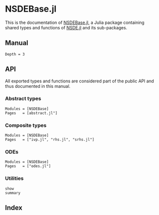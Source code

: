 # NSDEBase.jl

This is the documentation of [NSDEBase.jl](https://github.com/giancarloantonucci/NSDEBase.jl), a Julia package containing shared types and functions of [NSDE.jl](https://github.com/giancarloantonucci/NSDE.jl) and its sub-packages.

## Manual

```@contents
Depth = 3
```

## API

All exported types and functions are considered part of the public API and thus documented in this manual.

### Abstract types

```@autodocs
Modules = [NSDEBase]
Pages   = [abstract.jl"]
```

### Composite types

```@docs
Modules = [NSDEBase]
Pages   = ["ivp.jl", "rhs.jl", "srhs.jl"]
```

### ODEs

```@docs
Modules = [NSDEBase]
Pages   = ["odes.jl"]
```

### Utilities

```@docs
show
summary
```

## Index

```@index
```
